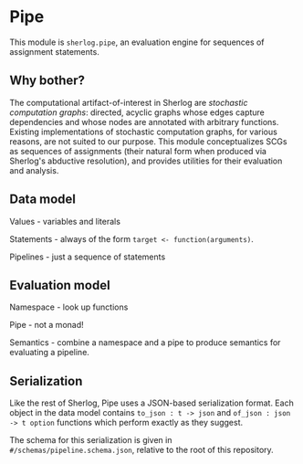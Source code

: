 # Pipe

This module is `sherlog.pipe`, an evaluation engine for sequences of assignment statements.

## Why bother?

The computational artifact-of-interest in Sherlog are *stochastic computation graphs*: directed, acyclic graphs whose edges capture dependencies and whose nodes are annotated with arbitrary functions. Existing implementations of stochastic computation graphs, for various reasons, are not suited to our purpose. This module conceptualizes SCGs as sequences of assignments (their natural form when produced via Sherlog's abductive resolution), and provides utilities for their evaluation and analysis.

## Data model

Values - variables and literals

Statements - always of the form `target <- function(arguments)`.

Pipelines - just a sequence of statements

## Evaluation model

Namespace - look up functions

Pipe - not a monad!

Semantics - combine a namespace and a pipe to produce semantics for evaluating a pipeline.

## Serialization

Like the rest of Sherlog, Pipe uses a JSON-based serialization format. Each object in the data model contains `to_json : t -> json` and `of_json : json -> t option` functions which perform exactly as they suggest.

The schema for this serialization is given in `#/schemas/pipeline.schema.json`, relative to the root of this repository.
